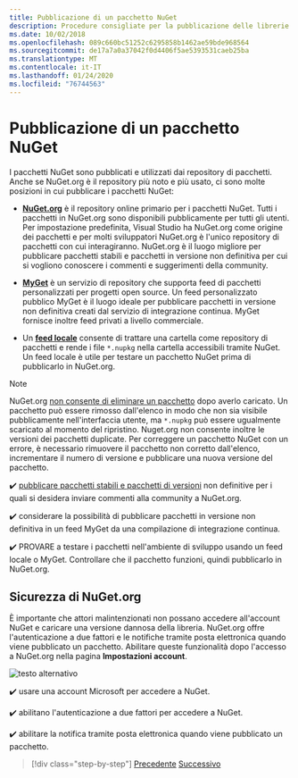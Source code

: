 ```yaml
---
title: Pubblicazione di un pacchetto NuGet
description: Procedure consigliate per la pubblicazione delle librerie .NET in NuGet.
ms.date: 10/02/2018
ms.openlocfilehash: 089c660bc51252c6295858b1462ae59bde968564
ms.sourcegitcommit: de17a7a0a37042f0d4406f5ae5393531caeb25ba
ms.translationtype: MT
ms.contentlocale: it-IT
ms.lasthandoff: 01/24/2020
ms.locfileid: "76744563"
---
```

# <a name="publishing-a-nuget-package"></a>Pubblicazione di un pacchetto NuGet

I pacchetti NuGet sono pubblicati e utilizzati dai repository di pacchetti. Anche se NuGet.org è il repository più noto e più usato, ci sono molte posizioni in cui pubblicare i pacchetti NuGet:

* **[NuGet.org](https://www.nuget.org/)** è il repository online primario per i pacchetti NuGet. Tutti i pacchetti in NuGet.org sono disponibili pubblicamente per tutti gli utenti. Per impostazione predefinita, Visual Studio ha NuGet.org come origine dei pacchetti e per molti sviluppatori NuGet.org è l'unico repository di pacchetti con cui interagiranno. NuGet.org è il luogo migliore per pubblicare pacchetti stabili e pacchetti in versione non definitiva per cui si vogliono conoscere i commenti e suggerimenti della community.

* **[MyGet](https://myget.org/)** è un servizio di repository che supporta feed di pacchetti personalizzati per progetti open source. Un feed personalizzato pubblico MyGet è il luogo ideale per pubblicare pacchetti in versione non definitiva creati dal servizio di integrazione continua. MyGet fornisce inoltre feed privati a livello commerciale.

* Un **[feed locale](/nuget/hosting-packages/local-feeds)** consente di trattare una cartella come repository di pacchetti e rende i file `*.nupkg` nella cartella accessibili tramite NuGet. Un feed locale è utile per testare un pacchetto NuGet prima di pubblicarlo in NuGet.org.

> [!NOTE]
> NuGet.org [non consente di eliminare un pacchetto](/nuget/policies/deleting-packages) dopo averlo caricato. Un pacchetto può essere rimosso dall'elenco in modo che non sia visibile pubblicamente nell'interfaccia utente, ma `*.nupkg` può essere ugualmente scaricato al momento del ripristino. Nuget.org non consente inoltre le versioni dei pacchetti duplicate. Per correggere un pacchetto NuGet con un errore, è necessario rimuovere il pacchetto non corretto dall'elenco, incrementare il numero di versione e pubblicare una nuova versione del pacchetto.

✔️ [pubblicare pacchetti stabili e pacchetti di versioni](/nuget/create-packages/publish-a-package) non definitive per i quali si desidera inviare commenti alla community a NuGet.org.

✔️ considerare la possibilità di pubblicare pacchetti in versione non definitiva in un feed MyGet da una compilazione di integrazione continua.

✔️ PROVARE a testare i pacchetti nell'ambiente di sviluppo usando un feed locale o MyGet. Controllare che il pacchetto funzioni, quindi pubblicarlo in NuGet.org.

## <a name="nugetorg-security"></a>Sicurezza di NuGet.org

È importante che attori malintenzionati non possano accedere all'account NuGet e caricare una versione dannosa della libreria. NuGet.org offre l'autenticazione a due fattori e le notifiche tramite posta elettronica quando viene pubblicato un pacchetto. Abilitare queste funzionalità dopo l'accesso a NuGet.org nella pagina **Impostazioni account**.

![testo alternativo](./media/publish-nuget-package/nuget-2fa.png "Sicurezza dell'account NuGet")

✔️ usare una account Microsoft per accedere a NuGet.

✔️ abilitano l'autenticazione a due fattori per accedere a NuGet.

✔️ abilitare la notifica tramite posta elettronica quando viene pubblicato un pacchetto.

>[!div class="step-by-step"]
>[Precedente](sourcelink.md)
>[Successivo](versioning.md)
